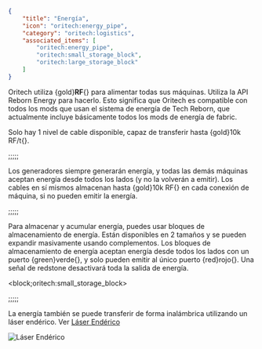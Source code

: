 ```json
{
	"title": "Energía",
	"icon": "oritech:energy_pipe",
	"category": "oritech:logistics",
	"associated_items": [
		"oritech:energy_pipe",
		"oritech:small_storage_block",
		"oritech:large_storage_block"
	]
}
```

Oritech utiliza {gold}**RF**{} para alimentar todas sus máquinas. Utiliza la API Reborn Energy para hacerlo. Esto significa que Oritech es compatible con todos los mods que usan el sistema de energía de Tech Reborn, que actualmente incluye básicamente todos los mods de energía de fabric.

Solo hay 1 nivel de cable disponible, capaz de transferir hasta {gold}10k RF/t{}.

;;;;;

Los generadores siempre generarán energía, y todas las demás máquinas aceptan energía desde todos los lados (y no la volverán a emitir). Los cables en sí mismos almacenan hasta {gold}10k RF{} en cada conexión de máquina, si no pueden emitir la energía.

;;;;;

Para almacenar y acumular energía, puedes usar bloques de almacenamiento de energía. Están disponibles en 2 tamaños y se pueden expandir masivamente usando complementos. Los bloques de almacenamiento de energía aceptan energía desde todos los lados con un puerto {green}verde{}, y solo pueden emitir al único puerto {red}rojo{}. Una señal de redstone desactivará toda la salida de energía.

<block;oritech:small_storage_block>

;;;;;

La energía también se puede transferir de forma inalámbrica utilizando un láser endérico. Ver [Láser Endérico](^oritech:interaction/enderic_laser)

![Láser Endérico](oritech:textures/book/enderic_laser.png,fit)
